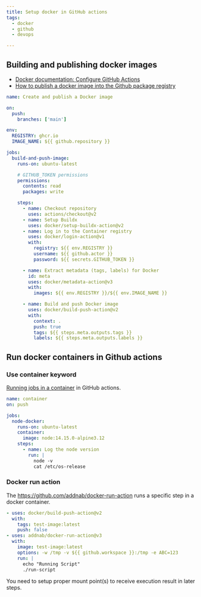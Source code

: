 ```yaml
---
title: Setup docker in GitHub actions
tags:
  - docker
  - github
  - devops

---
```


## Building and publishing docker images

- [Docker documentation: Configure GitHub Actions](https://docs.docker.com/ci-cd/github-actions/)
- [How to publish a docker image into the Github package registry](https://docs.github.com/en/actions/publishing-packages/publishing-docker-images)


```yaml title=".github/workflows/docker.yml"
name: Create and publish a Docker image

on:
  push:
    branches: ['main']

env:
  REGISTRY: ghcr.io
  IMAGE_NAME: ${{ github.repository }}

jobs:
  build-and-push-image:
    runs-on: ubuntu-latest

    # GITHUB_TOKEN permissions
    permissions:
      contents: read
      packages: write

    steps:
      - name: Checkout repository
        uses: actions/checkout@v2
      - name: Setup Buildx
        uses: docker/setup-buildx-action@v2
      - name: Log in to the Container registry
        uses: docker/login-action@v1
        with:
          registry: ${{ env.REGISTRY }}
          username: ${{ github.actor }}
          password: ${{ secrets.GITHUB_TOKEN }}

      - name: Extract metadata (tags, labels) for Docker
        id: meta
        uses: docker/metadata-action@v3
        with:
          images: ${{ env.REGISTRY }}/${{ env.IMAGE_NAME }}

      - name: Build and push Docker image
        uses: docker/build-push-action@v2
        with:
          context: .
          push: true
          tags: ${{ steps.meta.outputs.tags }}
          labels: ${{ steps.meta.outputs.labels }}
```

## Run docker containers in Github actions

### Use container keyword

[Running jobs in a container](https://docs.github.com/en/actions/using-jobs/running-jobs-in-a-container) in GitHub actions.

```yaml title=".github/workflows/test-container.yml"
name: container
on: push

jobs:
  node-docker:
    runs-on: ubuntu-latest
    container:
      image: node:14.15.0-alpine3.12
    steps:
      - name: Log the node version
        run: |
          node -v
          cat /etc/os-release
```

### Docker run action

The <https://github.com/addnab/docker-run-action> runs a specific step in a docker container.

```yaml title=".github/workflows/run-container.yml"
- uses: docker/build-push-action@v2
  with:
    tags: test-image:latest
    push: false
- uses: addnab/docker-run-action@v3
  with:
    image: test-image:latest
    options: -w /tmp -v ${{ github.workspace }}:/tmp -e ABC=123
    run: |
      echo "Running Script"
      ./run-script
```

You need to setup proper mount point(s) to receive execution result in later steps.
